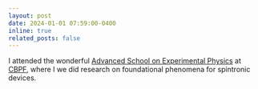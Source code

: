 ```yaml
---
layout: post
date: 2024-01-01 07:59:00-0400
inline: true
related_posts: false
---
```


I attended the wonderful [Advanced School on Experimental Physics](https://eafexp.cbpf.br/) at [CBPF](https://www.gov.br/cbpf/pt-br), where I we did research on foundational phenomena for spintronic devices.